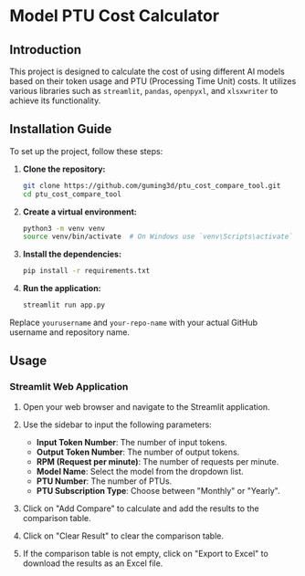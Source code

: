 # Model PTU Cost Calculator

## Introduction

This project is designed to calculate the cost of using different AI models based on their token usage and PTU (Processing Time Unit) costs. It utilizes various libraries such as `streamlit`, `pandas`, `openpyxl`, and `xlsxwriter` to achieve its functionality.

## Installation Guide

To set up the project, follow these steps:

1. **Clone the repository:**
   ```bash
   git clone https://github.com/guming3d/ptu_cost_compare_tool.git
   cd ptu_cost_compare_tool
   ```

2. **Create a virtual environment:**
   ```bash
   python3 -m venv venv
   source venv/bin/activate  # On Windows use `venv\Scripts\activate`
   ```

3. **Install the dependencies:**
   ```bash
   pip install -r requirements.txt
   ```

4. **Run the application:**
   ```bash
   streamlit run app.py
   ```

Replace `yourusername` and `your-repo-name` with your actual GitHub username and repository name.

## Usage

### Streamlit Web Application

1. Open your web browser and navigate to the Streamlit application.
2. Use the sidebar to input the following parameters:
   - **Input Token Number**: The number of input tokens.
   - **Output Token Number**: The number of output tokens.
   - **RPM (Request per minute)**: The number of requests per minute.
   - **Model Name**: Select the model from the dropdown list.
   - **PTU Number**: The number of PTUs.
   - **PTU Subscription Type**: Choose between "Monthly" or "Yearly".

3. Click on "Add Compare" to calculate and add the results to the comparison table.
4. Click on "Clear Result" to clear the comparison table.
5. If the comparison table is not empty, click on "Export to Excel" to download the results as an Excel file.

